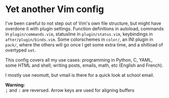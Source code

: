 # Yet another Vim config

I've been careful to not step out of Vim's own file structure, but might have
overdone it with plugin settings. Function definitions in autoload, commands in
`plugin/commands.vim`, statusline in `plugin/status.vim`, keybindings in
`after/plugin/binds.vim`. Some colorschemes in `color/`, an INI plugin in
`pack/`, where the others will go once I get some extra time, and a shitload of
overtyped `set`.

This config covers all my use cases: programming in Python, C, YAML, some HTML
and shell; writing posts, emails, math, etc (English and French).

I mostly use neomutt, but vmail is there for a quick look at school email.

**Warning:**  
<kbd>;</kbd> and <kbd>:</kbd> are reversed. Arrow keys are used for aligning
buffers
